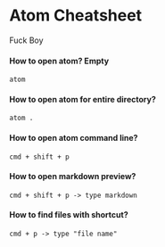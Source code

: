 Atom Cheatsheet
===============
Fuck Boy
#### How to open atom? Empty
```
atom
```

#### How to open atom for entire directory?
```
atom .
```

#### How to open atom command line?
```
cmd + shift + p
```

#### How to open markdown preview?
```
cmd + shift + p -> type markdown
```

#### How to find files with shortcut?
```
cmd + p -> type "file name"
```
